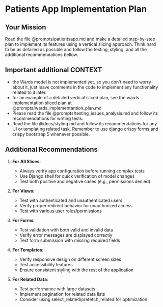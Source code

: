 # Patients App Implementation Plan

## Your Mission

Read the file @prompts/patientsapp.md and make a detailed step-by-step plan to implement its features using a vertical slicing approach. Think hard to be as detailed as possible and follow the testing, styling, and all the additional recommendations bellow.

## Important additional CONTEXT

- the Wards model is not implemented yet, so you don't need to worry about it, just leave comments in the code to implement any functionality related to it later.
- for an example of a detailed vertical sliced plan, see the wards implementation sliced plan at @prompts/wards_implementantion_plan.md
- Please read the file @prompts/testing_issues_analysis.md and follow its recommendations for writing tests.
- Read the file @docs/styling.md and follow its recommendations for any UI or templating related task. Remember to use django crispy forms and crispy bootstrap 5 whenever possible.

## Additional Recommendations

1. **For All Slices**:

   - Always verify app configuration before running complex tests
   - Use Django shell for quick verification of model changes
   - Test both positive and negative cases (e.g., permissions denied)

2. **For Views**:

   - Test with authenticated and unauthenticated users
   - Verify proper redirect behavior for unauthorized access
   - Test with various user roles/permissions

3. **For Forms**:

   - Test validation with both valid and invalid data
   - Verify error messages are displayed correctly
   - Test form submission with missing required fields

4. **For Templates**:

   - Verify responsive design on different screen sizes
   - Test accessibility features
   - Ensure consistent styling with the rest of the application

5. **For Related Data**:
   - Test performance with large datasets
   - Implement pagination for related data lists
   - Consider using select_related/prefetch_related for optimization
